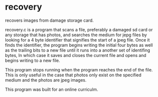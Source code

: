 recovery
========

recovers images from damage storage card.

recovery.c is a program that scans a file, preferably a damaged sd card or any storage that has photos, and searches the medium for jepg files by looking for a 4 byte identifier that signifies the start of a jpeg file. Once it finds the identifier, the program begins writing the initial four bytes as well as the trailing bits to a new file until it runs into a another set of identifing bytes, In which case it saves and closes the current file and opens and begins writing to a new file.

This program stops running when the program reaches the end of the file. This is only useful in the case that photos only exist on the specified medium and the photos are jpeg images.

This program was built for an online curriculm.
